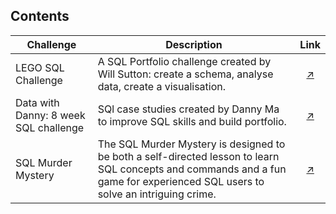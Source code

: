 ## Contents

| Challenge | Description | Link |
|----------|----------|:----------:|
| LEGO SQL Challenge | A SQL Portfolio challenge created by Will Sutton: create a schema, analyse data, create a visualisation. | [↗️](https://github.com/duonglindaa/SQL_challenges/tree/main/LEGO%20SQL%20Challenge) |
| Data with Danny: 8 week SQL challenge | SQl case studies created by Danny Ma to improve SQL skills and build portfolio. | [↗️](https://github.com/duonglindaa/SQL_challenges/tree/main/Data%20with%20Danny-%208%20week%20challenge) |
|SQL Murder Mystery|The SQL Murder Mystery is designed to be both a self-directed lesson to learn SQL concepts and commands and a fun game for experienced SQL users to solve an intriguing crime.|[↗️]()|
